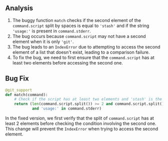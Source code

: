 ## Analysis
1. The buggy function `match` checks if the second element of the `command.script` split by spaces is equal to `'stash'` and if the string `'usage:'` is present in `command.stderr`.
2. The bug occurs because `command.script` may not have a second element when it is only `'git'`.
3. The bug leads to an `IndexError` due to attempting to access the second element of a list that doesn't exist, leading to a comparison failure.
4. To fix the bug, we need to first ensure that the `command.script` has at least two elements before accessing the second one.

## Bug Fix
```python
@git_support
def match(command):
    # Check if the script has at least two elements and 'stash' is the second one, and 'usage:' is in stderr
    return (len(command.script.split()) >= 2 and command.script.split()[1] == 'stash'
            and 'usage:' in command.stderr)
```

In the fixed version, we first verify that the split of `command.script` has at least 2 elements before checking the condition involving the second one. This change will prevent the `IndexError` when trying to access the second element.